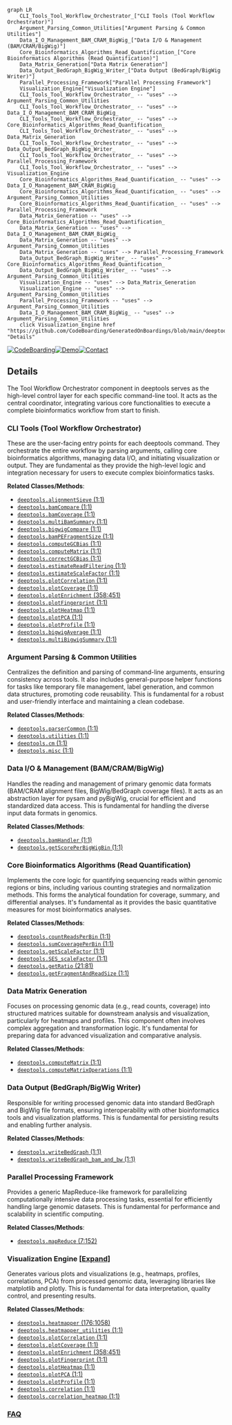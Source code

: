 ```mermaid
graph LR
    CLI_Tools_Tool_Workflow_Orchestrator_["CLI Tools (Tool Workflow Orchestrator)"]
    Argument_Parsing_Common_Utilities["Argument Parsing & Common Utilities"]
    Data_I_O_Management_BAM_CRAM_BigWig_["Data I/O & Management (BAM/CRAM/BigWig)"]
    Core_Bioinformatics_Algorithms_Read_Quantification_["Core Bioinformatics Algorithms (Read Quantification)"]
    Data_Matrix_Generation["Data Matrix Generation"]
    Data_Output_BedGraph_BigWig_Writer_["Data Output (BedGraph/BigWig Writer)"]
    Parallel_Processing_Framework["Parallel Processing Framework"]
    Visualization_Engine["Visualization Engine"]
    CLI_Tools_Tool_Workflow_Orchestrator_ -- "uses" --> Argument_Parsing_Common_Utilities
    CLI_Tools_Tool_Workflow_Orchestrator_ -- "uses" --> Data_I_O_Management_BAM_CRAM_BigWig_
    CLI_Tools_Tool_Workflow_Orchestrator_ -- "uses" --> Core_Bioinformatics_Algorithms_Read_Quantification_
    CLI_Tools_Tool_Workflow_Orchestrator_ -- "uses" --> Data_Matrix_Generation
    CLI_Tools_Tool_Workflow_Orchestrator_ -- "uses" --> Data_Output_BedGraph_BigWig_Writer_
    CLI_Tools_Tool_Workflow_Orchestrator_ -- "uses" --> Parallel_Processing_Framework
    CLI_Tools_Tool_Workflow_Orchestrator_ -- "uses" --> Visualization_Engine
    Core_Bioinformatics_Algorithms_Read_Quantification_ -- "uses" --> Data_I_O_Management_BAM_CRAM_BigWig_
    Core_Bioinformatics_Algorithms_Read_Quantification_ -- "uses" --> Argument_Parsing_Common_Utilities
    Core_Bioinformatics_Algorithms_Read_Quantification_ -- "uses" --> Parallel_Processing_Framework
    Data_Matrix_Generation -- "uses" --> Core_Bioinformatics_Algorithms_Read_Quantification_
    Data_Matrix_Generation -- "uses" --> Data_I_O_Management_BAM_CRAM_BigWig_
    Data_Matrix_Generation -- "uses" --> Argument_Parsing_Common_Utilities
    Data_Matrix_Generation -- "uses" --> Parallel_Processing_Framework
    Data_Output_BedGraph_BigWig_Writer_ -- "uses" --> Core_Bioinformatics_Algorithms_Read_Quantification_
    Data_Output_BedGraph_BigWig_Writer_ -- "uses" --> Argument_Parsing_Common_Utilities
    Visualization_Engine -- "uses" --> Data_Matrix_Generation
    Visualization_Engine -- "uses" --> Argument_Parsing_Common_Utilities
    Parallel_Processing_Framework -- "uses" --> Argument_Parsing_Common_Utilities
    Data_I_O_Management_BAM_CRAM_BigWig_ -- "uses" --> Argument_Parsing_Common_Utilities
    click Visualization_Engine href "https://github.com/CodeBoarding/GeneratedOnBoardings/blob/main/deeptools/Visualization_Engine.md" "Details"
```

[![CodeBoarding](https://img.shields.io/badge/Generated%20by-CodeBoarding-9cf?style=flat-square)](https://github.com/CodeBoarding/GeneratedOnBoardings)[![Demo](https://img.shields.io/badge/Try%20our-Demo-blue?style=flat-square)](https://www.codeboarding.org/demo)[![Contact](https://img.shields.io/badge/Contact%20us%20-%20contact@codeboarding.org-lightgrey?style=flat-square)](mailto:contact@codeboarding.org)

## Details

The Tool Workflow Orchestrator component in deeptools serves as the high-level control layer for each specific command-line tool. It acts as the central coordinator, integrating various core functionalities to execute a complete bioinformatics workflow from start to finish.

### CLI Tools (Tool Workflow Orchestrator)
These are the user-facing entry points for each deeptools command. They orchestrate the entire workflow by parsing arguments, calling core bioinformatics algorithms, managing data I/O, and initiating visualization or output. They are fundamental as they provide the high-level logic and integration necessary for users to execute complex bioinformatics tasks.


**Related Classes/Methods**:

- <a href="https://github.com/deeptools/deeptools/blob/master/deeptools/alignmentSieve.py#L1-L1" target="_blank" rel="noopener noreferrer">`deeptools.alignmentSieve` (1:1)</a>
- <a href="https://github.com/deeptools/deeptools/blob/master/deeptools/bamCompare.py#L1-L1" target="_blank" rel="noopener noreferrer">`deeptools.bamCompare` (1:1)</a>
- <a href="https://github.com/deeptools/deeptools/blob/master/deeptools/bamCoverage.py#L1-L1" target="_blank" rel="noopener noreferrer">`deeptools.bamCoverage` (1:1)</a>
- <a href="https://github.com/deeptools/deeptools/blob/master/deeptools/multiBamSummary.py#L1-L1" target="_blank" rel="noopener noreferrer">`deeptools.multiBamSummary` (1:1)</a>
- <a href="https://github.com/deeptools/deeptools/blob/master/deeptools/bigwigCompare.py#L1-L1" target="_blank" rel="noopener noreferrer">`deeptools.bigwigCompare` (1:1)</a>
- <a href="https://github.com/deeptools/deeptools/blob/master/deeptools/bamPEFragmentSize.py#L1-L1" target="_blank" rel="noopener noreferrer">`deeptools.bamPEFragmentSize` (1:1)</a>
- <a href="https://github.com/deeptools/deeptools/blob/master/deeptools/computeGCBias.py#L1-L1" target="_blank" rel="noopener noreferrer">`deeptools.computeGCBias` (1:1)</a>
- <a href="https://github.com/deeptools/deeptools/blob/master/deeptools/computeMatrix.py#L1-L1" target="_blank" rel="noopener noreferrer">`deeptools.computeMatrix` (1:1)</a>
- <a href="https://github.com/deeptools/deeptools/blob/master/deeptools/correctGCBias.py#L1-L1" target="_blank" rel="noopener noreferrer">`deeptools.correctGCBias` (1:1)</a>
- <a href="https://github.com/deeptools/deeptools/blob/master/deeptools/estimateReadFiltering.py#L1-L1" target="_blank" rel="noopener noreferrer">`deeptools.estimateReadFiltering` (1:1)</a>
- <a href="https://github.com/deeptools/deeptools/blob/master/deeptools/estimateScaleFactor.py#L1-L1" target="_blank" rel="noopener noreferrer">`deeptools.estimateScaleFactor` (1:1)</a>
- <a href="https://github.com/deeptools/deeptools/blob/master/deeptools/plotCorrelation.py#L1-L1" target="_blank" rel="noopener noreferrer">`deeptools.plotCorrelation` (1:1)</a>
- <a href="https://github.com/deeptools/deeptools/blob/master/deeptools/plotCoverage.py#L1-L1" target="_blank" rel="noopener noreferrer">`deeptools.plotCoverage` (1:1)</a>
- <a href="https://github.com/deeptools/deeptools/blob/master/deeptools/plotEnrichment.py#L358-L451" target="_blank" rel="noopener noreferrer">`deeptools.plotEnrichment` (358:451)</a>
- <a href="https://github.com/deeptools/deeptools/blob/master/deeptools/plotFingerprint.py#L1-L1" target="_blank" rel="noopener noreferrer">`deeptools.plotFingerprint` (1:1)</a>
- <a href="https://github.com/deeptools/deeptools/blob/master/deeptools/plotHeatmap.py#L1-L1" target="_blank" rel="noopener noreferrer">`deeptools.plotHeatmap` (1:1)</a>
- <a href="https://github.com/deeptools/deeptools/blob/master/deeptools/plotPCA.py#L1-L1" target="_blank" rel="noopener noreferrer">`deeptools.plotPCA` (1:1)</a>
- <a href="https://github.com/deeptools/deeptools/blob/master/deeptools/plotProfile.py#L1-L1" target="_blank" rel="noopener noreferrer">`deeptools.plotProfile` (1:1)</a>
- <a href="https://github.com/deeptools/deeptools/blob/master/deeptools/bigwigAverage.py#L1-L1" target="_blank" rel="noopener noreferrer">`deeptools.bigwigAverage` (1:1)</a>
- <a href="https://github.com/deeptools/deeptools/blob/master/deeptools/multiBigwigSummary.py#L1-L1" target="_blank" rel="noopener noreferrer">`deeptools.multiBigwigSummary` (1:1)</a>


### Argument Parsing & Common Utilities
Centralizes the definition and parsing of command-line arguments, ensuring consistency across tools. It also includes general-purpose helper functions for tasks like temporary file management, label generation, and common data structures, promoting code reusability. This is fundamental for a robust and user-friendly interface and maintaining a clean codebase.


**Related Classes/Methods**:

- <a href="https://github.com/deeptools/deeptools/blob/master/deeptools/parserCommon.py#L1-L1" target="_blank" rel="noopener noreferrer">`deeptools.parserCommon` (1:1)</a>
- <a href="https://github.com/deeptools/deeptools/blob/master/deeptools/utilities.py#L1-L1" target="_blank" rel="noopener noreferrer">`deeptools.utilities` (1:1)</a>
- <a href="https://github.com/deeptools/deeptools/blob/master/deeptools/cm.py#L1-L1" target="_blank" rel="noopener noreferrer">`deeptools.cm` (1:1)</a>
- <a href="https://github.com/deeptools/deeptools/blob/master/deeptools/misc.py#L1-L1" target="_blank" rel="noopener noreferrer">`deeptools.misc` (1:1)</a>


### Data I/O & Management (BAM/CRAM/BigWig)
Handles the reading and management of primary genomic data formats (BAM/CRAM alignment files, BigWig/BedGraph coverage files). It acts as an abstraction layer for pysam and pyBigWig, crucial for efficient and standardized data access. This is fundamental for handling the diverse input data formats in genomics.


**Related Classes/Methods**:

- <a href="https://github.com/deeptools/deeptools/blob/master/deeptools/bamHandler.py#L1-L1" target="_blank" rel="noopener noreferrer">`deeptools.bamHandler` (1:1)</a>
- <a href="https://github.com/deeptools/deeptools/blob/master/deeptools/getScorePerBigWigBin.py#L1-L1" target="_blank" rel="noopener noreferrer">`deeptools.getScorePerBigWigBin` (1:1)</a>


### Core Bioinformatics Algorithms (Read Quantification)
Implements the core logic for quantifying sequencing reads within genomic regions or bins, including various counting strategies and normalization methods. This forms the analytical foundation for coverage, summary, and differential analyses. It's fundamental as it provides the basic quantitative measures for most bioinformatics analyses.


**Related Classes/Methods**:

- <a href="https://github.com/deeptools/deeptools/blob/master/deeptools/countReadsPerBin.py#L1-L1" target="_blank" rel="noopener noreferrer">`deeptools.countReadsPerBin` (1:1)</a>
- <a href="https://github.com/deeptools/deeptools/blob/master/deeptools/sumCoveragePerBin.py#L1-L1" target="_blank" rel="noopener noreferrer">`deeptools.sumCoveragePerBin` (1:1)</a>
- <a href="https://github.com/deeptools/deeptools/blob/master/deeptools/getScaleFactor.py#L1-L1" target="_blank" rel="noopener noreferrer">`deeptools.getScaleFactor` (1:1)</a>
- <a href="https://github.com/deeptools/deeptools/blob/master/deeptools/SES_scaleFactor.py#L1-L1" target="_blank" rel="noopener noreferrer">`deeptools.SES_scaleFactor` (1:1)</a>
- <a href="https://github.com/deeptools/deeptools/blob/master/deeptools/getRatio.py#L21-L81" target="_blank" rel="noopener noreferrer">`deeptools.getRatio` (21:81)</a>
- <a href="https://github.com/deeptools/deeptools/blob/master/deeptools/getFragmentAndReadSize.py#L1-L1" target="_blank" rel="noopener noreferrer">`deeptools.getFragmentAndReadSize` (1:1)</a>


### Data Matrix Generation
Focuses on processing genomic data (e.g., read counts, coverage) into structured matrices suitable for downstream analysis and visualization, particularly for heatmaps and profiles. This component often involves complex aggregation and transformation logic. It's fundamental for preparing data for advanced visualization and comparative analysis.


**Related Classes/Methods**:

- <a href="https://github.com/deeptools/deeptools/blob/master/deeptools/computeMatrix.py#L1-L1" target="_blank" rel="noopener noreferrer">`deeptools.computeMatrix` (1:1)</a>
- <a href="https://github.com/deeptools/deeptools/blob/master/deeptools/computeMatrixOperations.py#L1-L1" target="_blank" rel="noopener noreferrer">`deeptools.computeMatrixOperations` (1:1)</a>


### Data Output (BedGraph/BigWig Writer)
Responsible for writing processed genomic data into standard BedGraph and BigWig file formats, ensuring interoperability with other bioinformatics tools and visualization platforms. This is fundamental for persisting results and enabling further analysis.


**Related Classes/Methods**:

- <a href="https://github.com/deeptools/deeptools/blob/master/deeptools/writeBedGraph.py#L1-L1" target="_blank" rel="noopener noreferrer">`deeptools.writeBedGraph` (1:1)</a>
- <a href="https://github.com/deeptools/deeptools/blob/master/deeptools/writeBedGraph_bam_and_bw.py#L1-L1" target="_blank" rel="noopener noreferrer">`deeptools.writeBedGraph_bam_and_bw` (1:1)</a>


### Parallel Processing Framework
Provides a generic MapReduce-like framework for parallelizing computationally intensive data processing tasks, essential for efficiently handling large genomic datasets. This is fundamental for performance and scalability in scientific computing.


**Related Classes/Methods**:

- <a href="https://github.com/deeptools/deeptools/blob/master/deeptools/mapReduce.py#L7-L152" target="_blank" rel="noopener noreferrer">`deeptools.mapReduce` (7:152)</a>


### Visualization Engine [[Expand]](./Visualization_Engine.md)
Generates various plots and visualizations (e.g., heatmaps, profiles, correlations, PCA) from processed genomic data, leveraging libraries like matplotlib and plotly. This is fundamental for data interpretation, quality control, and presenting results.


**Related Classes/Methods**:

- <a href="https://github.com/deeptools/deeptools/blob/master/deeptools/heatmapper.py#L176-L1058" target="_blank" rel="noopener noreferrer">`deeptools.heatmapper` (176:1058)</a>
- <a href="https://github.com/deeptools/deeptools/blob/master/deeptools/heatmapper_utilities.py#L1-L1" target="_blank" rel="noopener noreferrer">`deeptools.heatmapper_utilities` (1:1)</a>
- <a href="https://github.com/deeptools/deeptools/blob/master/deeptools/plotCorrelation.py#L1-L1" target="_blank" rel="noopener noreferrer">`deeptools.plotCorrelation` (1:1)</a>
- <a href="https://github.com/deeptools/deeptools/blob/master/deeptools/plotCoverage.py#L1-L1" target="_blank" rel="noopener noreferrer">`deeptools.plotCoverage` (1:1)</a>
- <a href="https://github.com/deeptools/deeptools/blob/master/deeptools/plotEnrichment.py#L358-L451" target="_blank" rel="noopener noreferrer">`deeptools.plotEnrichment` (358:451)</a>
- <a href="https://github.com/deeptools/deeptools/blob/master/deeptools/plotFingerprint.py#L1-L1" target="_blank" rel="noopener noreferrer">`deeptools.plotFingerprint` (1:1)</a>
- <a href="https://github.com/deeptools/deeptools/blob/master/deeptools/plotHeatmap.py#L1-L1" target="_blank" rel="noopener noreferrer">`deeptools.plotHeatmap` (1:1)</a>
- <a href="https://github.com/deeptools/deeptools/blob/master/deeptools/plotPCA.py#L1-L1" target="_blank" rel="noopener noreferrer">`deeptools.plotPCA` (1:1)</a>
- <a href="https://github.com/deeptools/deeptools/blob/master/deeptools/plotProfile.py#L1-L1" target="_blank" rel="noopener noreferrer">`deeptools.plotProfile` (1:1)</a>
- <a href="https://github.com/deeptools/deeptools/blob/master/deeptools/correlation.py#L1-L1" target="_blank" rel="noopener noreferrer">`deeptools.correlation` (1:1)</a>
- <a href="https://github.com/deeptools/deeptools/blob/master/deeptools/correlation_heatmap.py#L1-L1" target="_blank" rel="noopener noreferrer">`deeptools.correlation_heatmap` (1:1)</a>




### [FAQ](https://github.com/CodeBoarding/GeneratedOnBoardings/tree/main?tab=readme-ov-file#faq)